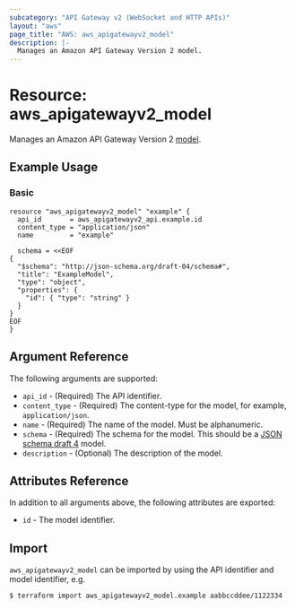 ```yaml
---
subcategory: "API Gateway v2 (WebSocket and HTTP APIs)"
layout: "aws"
page_title: "AWS: aws_apigatewayv2_model"
description: |-
  Manages an Amazon API Gateway Version 2 model.
---
```


# Resource: aws_apigatewayv2_model

Manages an Amazon API Gateway Version 2 [model](https://docs.aws.amazon.com/apigateway/latest/developerguide/models-mappings.html#models-mappings-models).

## Example Usage

### Basic

```hcl
resource "aws_apigatewayv2_model" "example" {
  api_id       = aws_apigatewayv2_api.example.id
  content_type = "application/json"
  name         = "example"

  schema = <<EOF
{
  "$schema": "http://json-schema.org/draft-04/schema#",
  "title": "ExampleModel",
  "type": "object",
  "properties": {
    "id": { "type": "string" }
  }
}
EOF
}
```

## Argument Reference

The following arguments are supported:

* `api_id` - (Required) The API identifier.
* `content_type` - (Required)  The content-type for the model, for example, `application/json`.
* `name` - (Required) The name of the model. Must be alphanumeric.
* `schema` - (Required) The schema for the model. This should be a [JSON schema draft 4](https://tools.ietf.org/html/draft-zyp-json-schema-04) model.
* `description` - (Optional) The description of the model.

## Attributes Reference

In addition to all arguments above, the following attributes are exported:

* `id` - The model identifier.

## Import

`aws_apigatewayv2_model` can be imported by using the API identifier and model identifier, e.g.

```
$ terraform import aws_apigatewayv2_model.example aabbccddee/1122334
```
